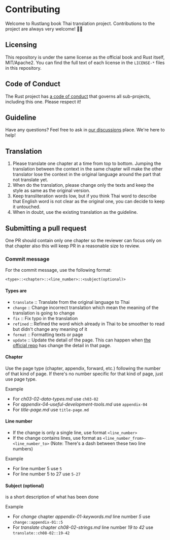 # Contributing

Welcome to Rustlang book Thai translation project. Contributions to the project are always very welcome! 🙏🏽  

## Licensing

This repository is under the same license as the official book and Rust itself, MIT/Apache2. You can find the full text of each license in the `LICENSE-*` files in this repository.

## Code of Conduct

The Rust project has [a code of conduct](http://rust-lang.org/policies/code-of-conduct)
that governs all sub-projects, including this one. Please respect it!

## Guideline
Have any questions? Feel free to ask in [our discussions](https://github.com/rust-lang-th/book-th/discussions) place. We're here to help!

## Translation
1. Please translate one chapter at a time from top to bottom. Jumping the translation between the context in the same chapter will make the other translator lose the context in the original language around the part that not translate yet.
3. When do the translation, please change only the texts and keep the style as same as the original version.
4. Keep transliteration words low, but if you think Thai word to describe that English word is not clear as the original one, you can decide to keep it untouched.
5. When in doubt, use the existing translation as the guideline.

## Submitting a pull request
One PR should contain only one chapter so the reviewer can focus only on that chapter also this will keep PR in a reasonable size to review.

### Commit message
For the commit message, use the following format:

```<type>::<chapter>::<line_number>::<subject(optional)>```

#### Types are
- `translate` :: Translate from the original language to Thai
- `change` :: Change incorrect translation which mean the meaning of the translation is going to change
- `fix` :: Fix typo in the translation
- `refined` :: Refined the word which already in Thai to be smoother to read but didn't change any meaning of it
- `format` :: Formatting texts or page
- `update` :: Update the detail of the page. This can happen when [the official repo](https://github.com/rust-lang/book) has change the detail in that page.

#### Chapter
Use the page type (chapter, appendix, forward, etc.) following the number of that kind of page. If there's no number specific for that kind of page, just use page type.

Example
- For _ch03-02-data-types.md_ use `ch03-02`
- For _appendix-04-useful-development-tools.md_ use `appendix-04`
- For _title-page.md_ use `title-page.md`

#### Line number
- If the change is only a single line, use format `<line_number>`
- If the change contains lines, use format as `<line_number_from>-<line_number_to>` (Note: There's a dash between these two line numbers)

Example
- For line number 5 use `5`
- For line number 5 to 27 use `5-27`

#### Subject (optional)
is a short description of what has been done

Example
- For _change_ chapter _appendix-01-keywords.md_ line number _5_ use `change::appendix-01::5`
- For _translate_ chapter _ch08-02-strings.md_ line number _19 to 42_ use `translate::ch08-02::19-42`
